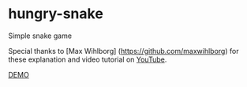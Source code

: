 hungry-snake
============

Simple snake game 

Special thanks to [Max Wihlborg] (https://github.com/maxwihlborg) for these explanation and video tutorial on [YouTube](https://www.youtube.com/watch?v=uU5YPIvJ24Y).

[DEMO](https://code-worker.de/hungrysnake)
